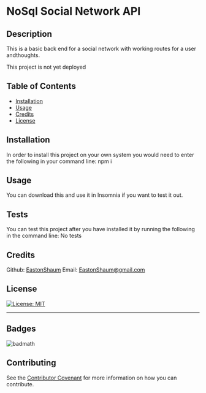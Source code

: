 # NoSql Social Network API

  ## Description 

  This is a basic back end for a social network with working routes for a user andthoughts.

  This project is not yet deployed

  ## Table of Contents 

  * [Installation](#installation)
  * [Usage](#usage)
  * [Credits](#credits)
  * [License](#license)


  ## Installation

  In order to install this project on your own system you would need to enter the following in your command line: npm i


  ## Usage 

  You can download this and use it in Insomnia if you want to test it out.

  ## Tests

  You can test this project after you have installed it by running the following in the command line: No tests

  ## Credits

  Github: [EastonShaum](https://github.com/EastonShaum)
  Email:  EastonShaum@gmail.com

  ## License
  [![License: MIT](https://img.shields.io/badge/License-MIT-yellow.svg)](https://opensource.org/licenses/MIT)

  ---

  ## Badges

  ![badmath](https://img.shields.io/github/languages/top/nielsenjared/badmath)


  ## Contributing

  
  See the [Contributor Covenant](https://www.contributor-covenant.org/) for more information on how you can contribute. 

